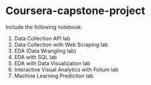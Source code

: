 # Coursera-capstone-project

Include the following notebook:
1. Data Collection API lab
2. Data Collection with Web Scraping lab
3. EDA (Data Wrangling lab)
4. EDA with SQL lab
5. EDA with Data Visualization lab
6. Interactive Visual Analytics with Folium lab
7. Machine Learning Prediction lab

